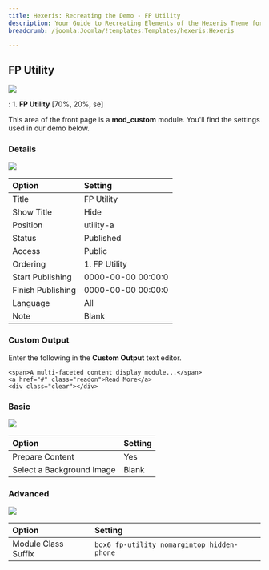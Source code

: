 ```yaml
---
title: Hexeris: Recreating the Demo - FP Utility
description: Your Guide to Recreating Elements of the Hexeris Theme for Joomla
breadcrumb: /joomla:Joomla/!templates:Templates/hexeris:Hexeris

---
```


FP Utility
-----
![][demo]

:   1. **FP Utility** [70%, 20%, se]

This area of the front page is a **mod_custom** module. You'll find the settings used in our demo below.

### Details
![][demo2]

| Option            | Setting            |  
| :---------------- | :----------------- |  
| Title             | FP Utility         |  
| Show Title        | Hide               |  
| Position          | utility-a          |  
| Status            | Published          |  
| Access            | Public             |  
| Ordering          | 1. FP Utility      |  
| Start Publishing  | 0000-00-00 00:00:0 |  
| Finish Publishing | 0000-00-00 00:00:0 |  
| Language          | All                |  
| Note              | Blank              |  

### Custom Output
Enter the following in the **Custom Output** text editor.

~~~
<span>A multi-faceted content display module...</span>
<a href="#" class="readon">Read More</a>
<div class="clear"></div>
~~~

### Basic
![][demo3]

| Option                    | Setting |  
| :------------------------ | :------ |  
| Prepare Content           | Yes     |  
| Select a Background Image | Blank   |

### Advanced
![][demo4]

| Option              | Setting                                    |  
| :------------------ | :----------------------------------------- |  
| Module Class Suffix | `box6 fp-utility nomargintop hidden-phone` |

[demo]: assets/demo_2.jpeg
[demo2]: assets/utility_1.jpeg
[demo3]: assets/utility_3.jpeg
[demo4]: assets/utility_4.jpeg